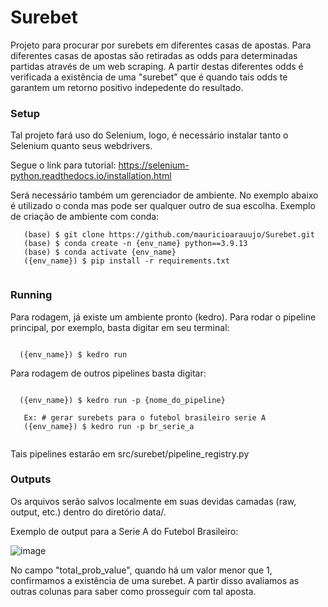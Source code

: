 # Surebet

Projeto para procurar por surebets em diferentes casas de apostas. Para diferentes casas de apostas são retiradas as odds para determinadas partidas através de um web scraping. A partir destas diferentes odds é verificada a existência de uma "surebet" que é quando tais odds te garantem um retorno positivo indepedente do resultado.

### Setup

Tal projeto fará uso do Selenium, logo, é necessário instalar tanto o Selenium quanto seus webdrivers.

Segue o link para tutorial: https://selenium-python.readthedocs.io/installation.html

Será necessário também um gerenciador de ambiente. No exemplo abaixo é utilizado o conda mas pode ser qualquer outro de sua escolha.
Exemplo de criação de ambiente com conda:

~~~~~~~~~~~~~~~~~~~~~~~
   (base) $ git clone https://github.com/mauricioarauujo/Surebet.git
   (base) $ conda create -n {env_name} python==3.9.13
   (base) $ conda activate {env_name} 
   ({env_name}) $ pip install -r requirements.txt
   
~~~~~~~~~~~~~~~~~~~~~~~

### Running

Para rodagem, já existe um ambiente pronto (kedro). Para rodar o pipeline principal, por exemplo, basta digitar em seu terminal:

~~~~~~~~~~~~~~~~~~~~~~~

  ({env_name}) $ kedro run

~~~~~~~~~~~~~~~~~~~~~~~

Para rodagem de outros pipelines basta digitar:

~~~~~~~~~~~~~~~~~~~~~~~

  ({env_name}) $ kedro run -p {nome_do_pipeline}
   
   Ex: # gerar surebets para o futebol brasileiro serie A
   ({env_name}) $ kedro run -p br_serie_a 
   
~~~~~~~~~~~~~~~~~~~~~~~

Tais pipelines estarão em src/surebet/pipeline_registry.py

### Outputs

Os arquivos serão salvos localmente em suas devidas camadas (raw, output, etc.) dentro do diretório data/.

Exemplo de output para a Serie A do Futebol Brasileiro:

![image](https://user-images.githubusercontent.com/58861384/199051772-e82cbd5f-af6e-4ed6-b4d7-642fee4ac0a1.png)

No campo "total_prob_value", quando há um valor menor que 1, confirmamos a existência de uma surebet. A partir disso avaliamos as outras colunas para saber como prosseguir com tal aposta.
